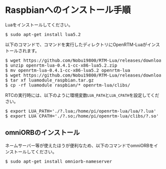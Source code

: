 # Raspbianへのインストール手順

Luaをインストールしてください。

<pre>
$ sudo apt-get install lua5.2
</pre>

以下のコマンドで、コマンドを実行したディレクトリにOpenRTM-Luaがインストールされます。

<pre>
$ wget https://github.com/Nobu19800/RTM-Lua/releases/download/v0.4.1/openrtm-lua-0.4.1-cc-x86-lua5.2.zip
$ unzip openrtm-lua-0.4.1-cc-x86-lua5.2.zip
$ mv openrtm-lua-0.4.1-cc-x86-lua5.2 openrtm-lua
$ wget https://github.com/Nobu19800/RTM-Lua/releases/download/v0.3.1/luamodule_raspbian.tar.gz
$ tar xf luamodule_raspbian.tar.gz
$ cp -rf luamodule_raspbian/* openrtm-lua/clibs/
</pre>



RTCの実行時には、以下のように環境変数`LUA_PATH`と`LUA_CPATH`を設定してください。

<pre>
$ export LUA_PATH='./?.lua;/home/pi/openrtm-lua/lua/?.lua'
$ export LUA_CPATH='./?.so;/home/pi/openrtm-lua/clibs/?.so'
</pre>


## omniORBのインストール
ネームサーバー等が使えたほうが便利なため、以下のコマンドでomniORBをインストールしてください。

<pre>
$ sudo apt-get install omniorb-nameserver
</pre>
